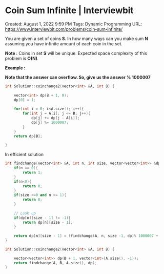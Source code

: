 # Coin Sum Infinite | Interviewbit

Created: August 1, 2022 9:59 PM
Tags: Dynamic Programming
URL: https://www.interviewbit.com/problems/coin-sum-infinite/

You are given a set of coins **S**. In how many ways can you make sum **N** assuming you have infinite amount of each coin in the set.

**Note :** Coins in set **S** will be unique. Expected space complexity of this problem is **O(N)**.

**Example :**

**Note that the answer can overflow. So, give us the answer % 1000007**

```cpp
int Solution::coinchange2(vector<int> &A, int B) {
    
    vector<int> dp(B + 1, 0);
    dp[0] = 1;
    
    for(int i = 0; i<A.size(); i++){
        for(int j = A[i]; j <= B; j++){
            dp[j] += dp[j - A[i]];
            dp[j] %= 1000007;
        }
    }
    return dp[B];
    
}
```

In efficient solution

```cpp
int findchange(vector<int> &A, int n, int size, vector<vector<int>> &dp){
    if(n == 0){
        return 1;
    }
    if(n<0){
        return 0;
    }
    if(size <=0 and n >= 1){
        return 0;
    }
    
    // Look up
    if(dp[n][size - 1] != -1){
        return dp[n][size - 1];
    }
     
    return dp[n][size - 1] = (findchange(A, n, size -1, dp)% 1000007 + findchange(A, n - A[size -1], size, dp)% 1000007)% 1000007;
}

int Solution::coinchange2(vector<int> &A, int B) {
    
    vector<vector<int>> dp(B + 1, vector<int>(A.size(), -1));
    return findchange(A, B, A.size(), dp);
}
```